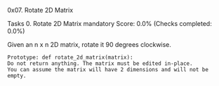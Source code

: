 0x07. Rotate 2D Matrix

Tasks
0. Rotate 2D Matrix
mandatory
Score: 0.0% (Checks completed: 0.0%)

Given an n x n 2D matrix, rotate it 90 degrees clockwise.

    Prototype: def rotate_2d_matrix(matrix):
    Do not return anything. The matrix must be edited in-place.
    You can assume the matrix will have 2 dimensions and will not be empty.
 
